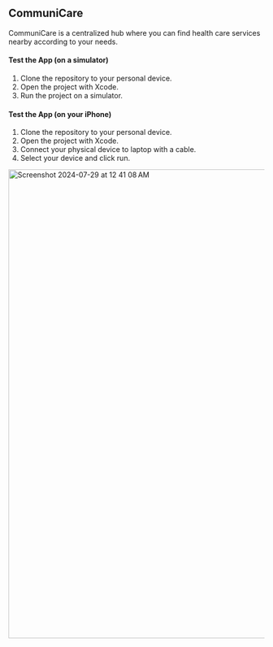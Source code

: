 ## CommuniCare 
CommuniCare is a centralized hub where you can find health care services nearby according to your needs.

#### Test the App (on a simulator)
1. Clone the repository to your personal device.
2. Open the project with Xcode.
3. Run the project on a simulator.

#### Test the App (on your iPhone)
1. Clone the repository to your personal device.
2. Open the project with Xcode.
3. Connect your physical device to laptop with a cable.
4. Select your device and click run.

<img width="923" alt="Screenshot 2024-07-29 at 12 41 08 AM" src="https://github.com/user-attachments/assets/d2019d32-3ba0-4a57-93f2-04c4a415da61">
